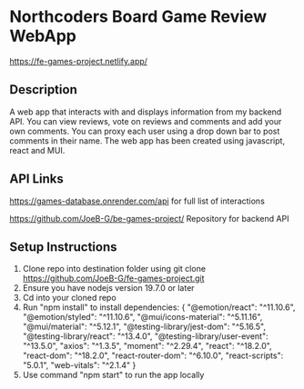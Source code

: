 # Northcoders Board Game Review WebApp

https://fe-games-project.netlify.app/

## Description

A web app that interacts with and displays information from my backend API. You can view reviews, vote on reviews and comments and add your own comments. You can proxy each user using a drop down bar to post comments in their name. The web app has been created using javascript, react and MUI. 

## API Links

https://games-database.onrender.com/api
for full list of interactions

https://github.com/JoeB-G/be-games-project/
Repository for backend API


## Setup Instructions

1. Clone repo into destination folder using git clone https://github.com/JoeB-G/fe-games-project.git
2. Ensure you have nodejs version 19.7.0 or later
3. Cd into your cloned repo
4. Run "npm install" to install dependencies: {
    "@emotion/react": "^11.10.6",
    "@emotion/styled": "^11.10.6",
    "@mui/icons-material": "^5.11.16",
    "@mui/material": "^5.12.1",
    "@testing-library/jest-dom": "^5.16.5",
    "@testing-library/react": "^13.4.0",
    "@testing-library/user-event": "^13.5.0",
    "axios": "^1.3.5",
    "moment": "^2.29.4",
    "react": "^18.2.0",
    "react-dom": "^18.2.0",
    "react-router-dom": "^6.10.0",
    "react-scripts": "5.0.1",
    "web-vitals": "^2.1.4"
  }
  5. Use command "npm start" to run the app locally 